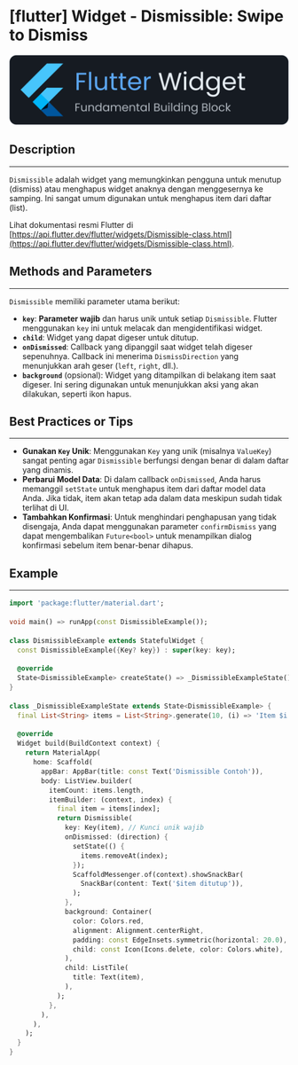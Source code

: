 # [flutter] Widget - Dismissible: Swipe to Dismiss

![widget](https://raw.githubusercontent.com/oujisan/OuVault/main/img/flutter-widget.png)

## Description
---
`Dismissible` adalah widget yang memungkinkan pengguna untuk menutup (dismiss) atau menghapus widget anaknya dengan menggesernya ke samping. Ini sangat umum digunakan untuk menghapus item dari daftar (list).

Lihat dokumentasi resmi Flutter di [https://api.flutter.dev/flutter/widgets/Dismissible-class.html](https://api.flutter.dev/flutter/widgets/Dismissible-class.html).

## Methods and Parameters
---
`Dismissible` memiliki parameter utama berikut:
* **`key`**: **Parameter wajib** dan harus unik untuk setiap `Dismissible`. Flutter menggunakan `key` ini untuk melacak dan mengidentifikasi widget.
* **`child`**: Widget yang dapat digeser untuk ditutup.
* **`onDismissed`**: Callback yang dipanggil saat widget telah digeser sepenuhnya. Callback ini menerima `DismissDirection` yang menunjukkan arah geser (`left`, `right`, dll.).
* **`background`** (opsional): Widget yang ditampilkan di belakang item saat digeser. Ini sering digunakan untuk menunjukkan aksi yang akan dilakukan, seperti ikon hapus.

## Best Practices or Tips
---
* **Gunakan `Key` Unik**: Menggunakan `Key` yang unik (misalnya `ValueKey`) sangat penting agar `Dismissible` berfungsi dengan benar di dalam daftar yang dinamis.
* **Perbarui Model Data**: Di dalam callback `onDismissed`, Anda harus memanggil `setState` untuk menghapus item dari daftar model data Anda. Jika tidak, item akan tetap ada dalam data meskipun sudah tidak terlihat di UI.
* **Tambahkan Konfirmasi**: Untuk menghindari penghapusan yang tidak disengaja, Anda dapat menggunakan parameter `confirmDismiss` yang dapat mengembalikan `Future<bool>` untuk menampilkan dialog konfirmasi sebelum item benar-benar dihapus.

## Example
---
```dart
import 'package:flutter/material.dart';

void main() => runApp(const DismissibleExample());

class DismissibleExample extends StatefulWidget {
  const DismissibleExample({Key? key}) : super(key: key);

  @override
  State<DismissibleExample> createState() => _DismissibleExampleState();
}

class _DismissibleExampleState extends State<DismissibleExample> {
  final List<String> items = List<String>.generate(10, (i) => 'Item $i');

  @override
  Widget build(BuildContext context) {
    return MaterialApp(
      home: Scaffold(
        appBar: AppBar(title: const Text('Dismissible Contoh')),
        body: ListView.builder(
          itemCount: items.length,
          itemBuilder: (context, index) {
            final item = items[index];
            return Dismissible(
              key: Key(item), // Kunci unik wajib
              onDismissed: (direction) {
                setState(() {
                  items.removeAt(index);
                });
                ScaffoldMessenger.of(context).showSnackBar(
                  SnackBar(content: Text('$item ditutup')),
                );
              },
              background: Container(
                color: Colors.red,
                alignment: Alignment.centerRight,
                padding: const EdgeInsets.symmetric(horizontal: 20.0),
                child: const Icon(Icons.delete, color: Colors.white),
              ),
              child: ListTile(
                title: Text(item),
              ),
            );
          },
        ),
      ),
    );
  }
}